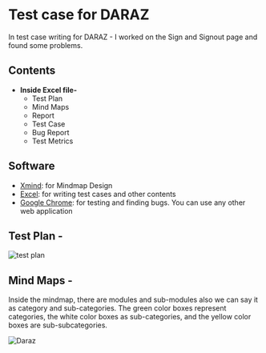 # Test case for DARAZ

In test case writing for DARAZ - I worked on the Sign and Signout page and found some problems. 

## Contents
- **Inside Excel file-**
    - Test Plan
    - Mind Maps
    - Report
    - Test Case
    - Bug Report
    - Test Metrics
## Software 
- [Xmind](https://xmind.app): for Mindmap Design
- [Excel](): for writing test cases and other contents
- [Google Chrome](https://www.google.com/chrome): for testing and finding bugs. You can use any other web application
  
## Test Plan -
![test plan](https://github.com/rashadkhan97/Tast-Case-for-DARAZ/assets/76771109/b1e724f2-db5e-42e7-8c72-392c73cad9c9)

## Mind Maps - 
Inside the mindmap, there are modules and sub-modules also we can say it as category and sub-categories. The green color boxes represent categories, the white color boxes as sub-categories, and the yellow color boxes are sub-subcategories.

![Daraz](https://github.com/rashadkhan97/Tast-Case-for-DARAZ/assets/76771109/045388d4-00ef-40b3-883c-c074e4d4290e)
